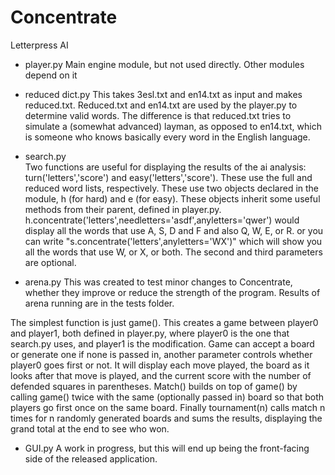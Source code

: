 Concentrate
===========

Letterpress AI

- player.py 
Main engine module, but not used directly.  Other modules depend on it

- reduced dict.py
This takes 3esl.txt and en14.txt as input and makes reduced.txt.  Reduced.txt and en14.txt are used by the player.py to determine valid words.  The difference is that reduced.txt tries to simulate a (somewhat advanced) layman, as opposed to en14.txt, which is someone who knows basically every word in the English language.

- search.py  
Two functions are useful for displaying the results of the ai analysis: turn('letters','score') and easy('letters','score').  These use the full and reduced word lists, respectively.   These use two objects declared in the module, h (for hard) and e (for easy).  These objects inherit some useful methods from their parent, defined in player.py.  h.concentrate('letters',needletters='asdf',anyletters='qwer') would display all the words that use A, S, D and F and also Q, W, E, or R.  or you can write "s.concentrate('letters',anyletters='WX')" which will show you all the words that use W, or X, or both.  The second and third parameters are optional. 

- arena.py 
This was created to test minor changes to Concentrate, whether they improve or reduce the strength of the program.  Results of arena running are in the tests folder.  

The simplest function is just game().  This creates a game between player0 and player1, both defined in player.py, where player0 is the one that search.py uses, and player1 is the modification.  Game can accept a board or generate one if none is passed in, another parameter controls whether player0 goes first or not.  It will display each move played, the board as it looks after that move is played, and the current score with the number of defended squares in parentheses. Match() builds on top of game() by calling game() twice with the same (optionally passed in) board so that both players go first once on the same board.  Finally tournament(n) calls match n times for n randomly generated boards and sums the results, displaying the grand total at the end to see who won.  

- GUI.py 
A work in progress, but this will end up being the front-facing side of the released application.  
